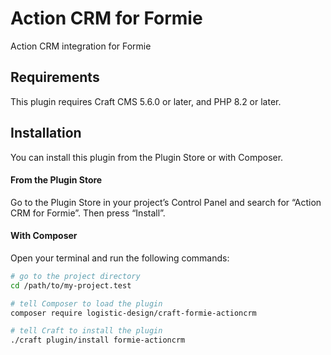 # Action CRM for Formie

Action CRM integration for Formie

## Requirements

This plugin requires Craft CMS 5.6.0 or later, and PHP 8.2 or later.

## Installation

You can install this plugin from the Plugin Store or with Composer.

#### From the Plugin Store

Go to the Plugin Store in your project’s Control Panel and search for “Action CRM for Formie”. Then press “Install”.

#### With Composer

Open your terminal and run the following commands:

```bash
# go to the project directory
cd /path/to/my-project.test

# tell Composer to load the plugin
composer require logistic-design/craft-formie-actioncrm

# tell Craft to install the plugin
./craft plugin/install formie-actioncrm
```
